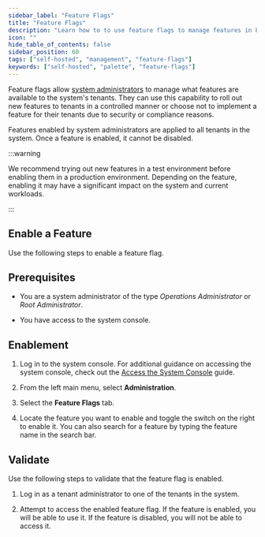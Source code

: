 ```yaml
---
sidebar_label: "Feature Flags"
title: "Feature Flags"
description: "Learn how to to use feature flags to manage features in Palette"
icon: ""
hide_table_of_contents: false
sidebar_position: 60
tags: ["self-hosted", "management", "feature-flags"]
keywords: ["self-hosted", "palette", "feature-flags"]
---
```


Feature flags allow
[system administrators](../system-management/account-management/account-management.md#system-administrators) to manage
what features are available to the system's tenants. They can use this capability to roll out new features to tenants in
a controlled manner or choose not to implement a feature for their tenants due to security or compliance reasons.

Features enabled by system administrators are applied to all tenants in the system. Once a feature is enabled, it cannot
be disabled.

:::warning

We recommend trying out new features in a test environment before enabling them in a production environment. Depending
on the feature, enabling it may have a significant impact on the system and current workloads.

:::

## Enable a Feature

Use the following steps to enable a feature flag.

## Prerequisites

- You are a system administrator of the type _Operations Administrator_ or _Root Administrator_.

- You have access to the system console.

## Enablement

1. Log in to the system console. For additional guidance on accessing the system console, check out the
   [Access the System Console](../system-management/system-management.md#access-the-system-console) guide.

2. From the left main menu, select **Administration**.

3. Select the **Feature Flags** tab.

4. Locate the feature you want to enable and toggle the switch on the right to enable it. You can also search for a
   feature by typing the feature name in the search bar.

## Validate

Use the following steps to validate that the feature flag is enabled.

1. Log in as a tenant administrator to one of the tenants in the system.

2. Attempt to access the enabled feature flag. If the feature is enabled, you will be able to use it. If the feature is
   disabled, you will not be able to access it.
